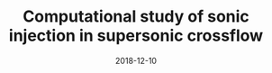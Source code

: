 ---
title: "Computational study of sonic injection in supersonic crossflow"
collection: conferences
permalink: /conference/2018-12-10-sonic-injection
excerpt: 'V. Sharma, D. Chakraborty, and V. Eswaran'
date: 2018-12-10
venue: '7th International and 45th National Conference on Fluid Mechanics and Fluid Power (FMFP)'
---